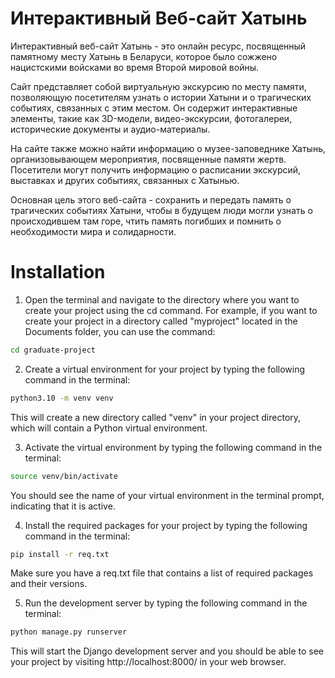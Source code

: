 # Интерактивный Веб-сайт Хатынь

Интерактивный веб-сайт Хатынь - это онлайн ресурс, посвященный памятному месту Хатынь в Беларуси, которое было сожжено нацистскими войсками во время Второй мировой войны.

Сайт представляет собой виртуальную экскурсию по месту памяти, позволяющую посетителям узнать о истории Хатыни и о трагических событиях, связанных с этим местом. Он содержит интерактивные элементы, такие как 3D-модели, видео-экскурсии, фотогалереи, исторические документы и аудио-материалы.

На сайте также можно найти информацию о музее-заповеднике Хатынь, организовывающем мероприятия, посвященные памяти жертв. Посетители могут получить информацию о расписании экскурсий, выставках и других событиях, связанных с Хатынью.

Основная цель этого веб-сайта - сохранить и передать память о трагических событиях Хатыни, чтобы в будущем люди могли узнать о происходившем там горе, чтить память погибших и помнить о необходимости мира и солидарности.

# Installation

1. Open the terminal and navigate to the directory where you want to create your project using the cd command. For example, if you want to create your project in a directory called "myproject" located in the Documents folder, you can use the command:

```bash
cd graduate-project
```

2. Create a virtual environment for your project by typing the following command in the terminal:

```bash
python3.10 -m venv venv
```

This will create a new directory called "venv" in your project directory, which will contain a Python virtual environment.

3. Activate the virtual environment by typing the following command in the terminal:

```bash
source venv/bin/activate
```

You should see the name of your virtual environment in the terminal prompt, indicating that it is active.

4. Install the required packages for your project by typing the following command in the terminal:

```bash
pip install -r req.txt
```

Make sure you have a req.txt file that contains a list of required packages and their versions.

5. Run the development server by typing the following command in the terminal:

```bash
python manage.py runserver
```

This will start the Django development server and you should be able to see your project by visiting http://localhost:8000/ in your web browser.

